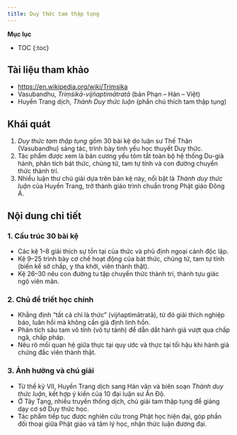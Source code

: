 ```yaml
---
title: Duy thức tam thập tụng
---
```


**Mục lục**

- TOC
{:toc}

## Tài liệu tham khảo

- <https://en.wikipedia.org/wiki/Trimsika>
- Vasubandhu, *Triṃśikā-vijñaptimātratā* (bản Phạn – Hán – Việt)
- Huyền Trang dịch, *Thành Duy thức luận* (phần chú thích tam thập tụng)

## Khái quát

1. *Duy thức tam thập tụng* gồm 30 bài kệ do luận sư Thế Thân (Vasubandhu) sáng tác, trình bày tinh yếu học thuyết Duy thức.
2. Tác phẩm được xem là bản cương yếu tóm tắt toàn bộ hệ thống Du-già hành, phân tích bát thức, chủng tử, tam tự tính và con đường chuyển thức thành trí.
3. Nhiều luận thư chú giải dựa trên bản kệ này, nổi bật là *Thành duy thức luận* của Huyền Trang, trở thành giáo trình chuẩn trong Phật giáo Đông Á.

## Nội dung chi tiết

### 1. Cấu trúc 30 bài kệ
- Các kệ 1–8 giải thích sự tồn tại của thức và phủ định ngoại cảnh độc lập.
- Kệ 9–25 trình bày cơ chế hoạt động của bát thức, chủng tử, tam tự tính (biến kế sở chấp, y tha khởi, viên thành thật).
- Kệ 26–30 nêu con đường tu tập chuyển thức thành trí, thành tựu giác ngộ viên mãn.

### 2. Chủ đề triết học chính
- Khẳng định “tất cả chỉ là thức” (vijñaptimātratā), từ đó giải thích nghiệp báo, luân hồi mà không cần giả định linh hồn.
- Phân tích sâu tam vô tính (vô tự tánh) để dẫn dắt hành giả vượt qua chấp ngã, chấp pháp.
- Nêu rõ mối quan hệ giữa thực tại quy ước và thực tại tối hậu khi hành giả chứng đắc viên thành thật.

### 3. Ảnh hưởng và chú giải
- Từ thế kỷ VII, Huyền Trang dịch sang Hán văn và biên soạn *Thành duy thức luận*, kết hợp ý kiến của 10 đại luận sư Ấn Độ.
- Ở Tây Tạng, nhiều truyền thống dịch, chú giải tam thập tụng để giảng dạy cơ sở Duy thức học.
- Tác phẩm tiếp tục được nghiên cứu trong Phật học hiện đại, góp phần đối thoại giữa Phật giáo và tâm lý học, nhận thức luận đương đại.
